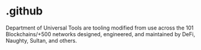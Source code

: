 # .github
Department of Universal Tools are tooling modified from use across the 101 Blockchains/+500 networks designed, engineered, and maintained by DeFi, Naughty, Sultan, and others.
